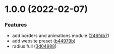 # 1.0.0 (2022-02-07)


### Features

* add borders and animations module ([246fdb7](https://github.com/chialab/cells/commit/246fdb7efa63411b90f5e085bcc79fe416cdde7d))
* add website preset ([b44979b](https://github.com/chialab/cells/commit/b44979bdb4d70382880dc20147591f1f88bb8ab6))
* radius full ([3d04988](https://github.com/chialab/cells/commit/3d04988ba258af24fc5490e6b9cae994c83f8a69))
